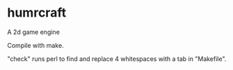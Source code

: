 # humrcraft
A 2d game engine

Compile with make.

"check" runs perl to find and replace 4 whitespaces with a tab in "Makefile".
